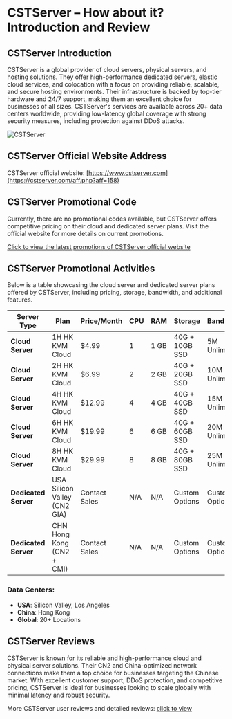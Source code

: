 # CSTServer – How about it? Introduction and Review

## CSTServer Introduction
CSTServer is a global provider of cloud servers, physical servers, and hosting solutions. They offer high-performance dedicated servers, elastic cloud services, and colocation with a focus on providing reliable, scalable, and secure hosting environments. Their infrastructure is backed by top-tier hardware and 24/7 support, making them an excellent choice for businesses of all sizes. CSTServer's services are available across 20+ data centers worldwide, providing low-latency global coverage with strong security measures, including protection against DDoS attacks.

![CSTServer](https://github.com/user-attachments/assets/276f6779-2eff-4479-aa48-e9c4010c5600)

## CSTServer Official Website Address
CSTServer official website: [https://www.cstserver.com](https://cstserver.com/aff.php?aff=158)

## CSTServer Promotional Code
Currently, there are no promotional codes available, but CSTServer offers competitive pricing on their cloud and dedicated server plans. Visit the official website for more details on current promotions.

[Click to view the latest promotions of CSTServer official website](https://cstserver.com/aff.php?aff=158)

## CSTServer Promotional Activities

Below is a table showcasing the cloud server and dedicated server plans offered by CSTServer, including pricing, storage, bandwidth, and additional features.

| **Server Type**        | **Plan**               | **Price/Month** | **CPU** | **RAM** | **Storage**     | **Bandwidth** | **DDoS Protection** | **Purchase Link**                              |
|------------------------|------------------------|-----------------|---------|--------|-----------------|---------------|---------------------|-----------------------------------------------|
| **Cloud Server**        | 1H HK KVM Cloud        | $4.99           | 1       | 1 GB   | 40G + 10GB SSD  | 5M Unlimited  | 10Gbps               | [Order Now](https://cstserver.com/aff.php?aff=158)        |
| **Cloud Server**        | 2H HK KVM Cloud        | $6.99           | 2       | 2 GB   | 40G + 20GB SSD  | 10M Unlimited | 10Gbps               | [Order Now](https://cstserver.com/aff.php?aff=158)        |
| **Cloud Server**        | 4H HK KVM Cloud        | $12.99          | 4       | 4 GB   | 40G + 40GB SSD  | 15M Unlimited | 10Gbps               | [Order Now](https://cstserver.com/aff.php?aff=158)        |
| **Cloud Server**        | 6H HK KVM Cloud        | $19.99          | 6       | 6 GB   | 40G + 60GB SSD  | 20M Unlimited | 10Gbps               | [Order Now](https://cstserver.com/aff.php?aff=158)        |
| **Cloud Server**        | 8H HK KVM Cloud        | $29.99          | 8       | 8 GB   | 40G + 80GB SSD  | 25M Unlimited | 10Gbps               | [Order Now](https://cstserver.com/aff.php?aff=158)        |
| **Dedicated Server**    | USA Silicon Valley (CN2 GIA)| Contact Sales | N/A     | N/A    | Custom Options  | Custom Options| Yes                  | [Order Now](https://cstserver.com/aff.php?aff=158)        |
| **Dedicated Server**    | CHN Hong Kong (CN2 + CMI)| Contact Sales | N/A     | N/A    | Custom Options  | Custom Options| Yes                  | [Order Now](https://cstserver.com/aff.php?aff=158)        |

### Data Centers:
- **USA**: Silicon Valley, Los Angeles
- **China**: Hong Kong
- **Global**: 20+ Locations

## CSTServer Reviews
CSTServer is known for its reliable and high-performance cloud and physical server solutions. Their CN2 and China-optimized network connections make them a top choice for businesses targeting the Chinese market. With excellent customer support, DDoS protection, and competitive pricing, CSTServer is ideal for businesses looking to scale globally with minimal latency and robust security.

More CSTServer user reviews and detailed reviews: [click to view](https://cstserver.com/aff.php?aff=158)
